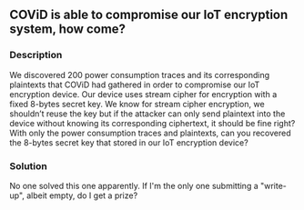 COViD is able to compromise our IoT encryption system, how come?
-

### Description
We discovered 200 power consumption traces and its corresponding plaintexts that COViD had gathered in order to compromise our IoT encryption device. Our device uses stream cipher for encryption with a fixed 8-bytes secret key. We know for stream cipher encryption, we shouldn’t reuse the key but if the attacker can only send plaintext into the device without knowing its corresponding ciphertext, it should be fine right? With only the power consumption traces and plaintexts, can you recovered the 8-bytes secret key that stored in our IoT encryption device?

### Solution
No one solved this one apparently. If I'm the only one submitting a "write-up", albeit empty, do I get a prize?
